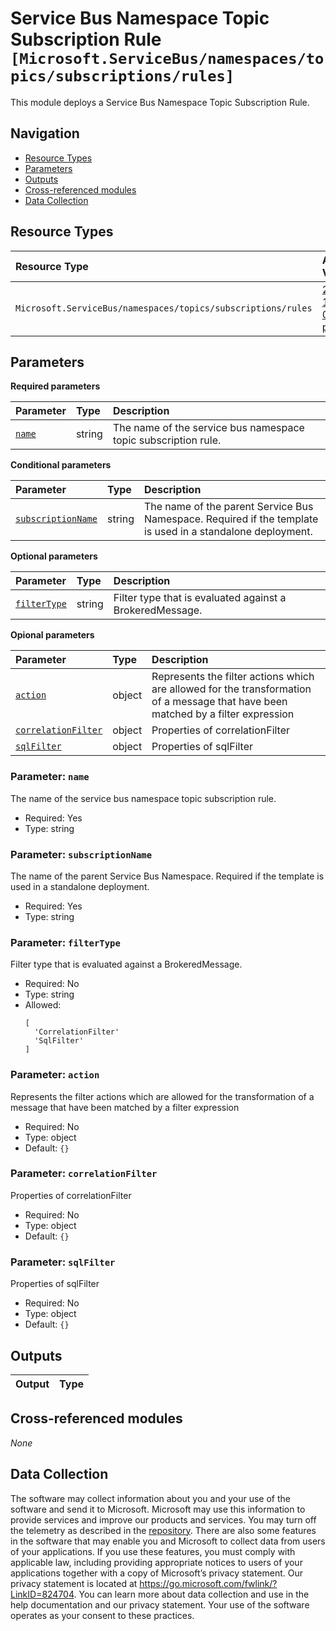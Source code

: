 # Service Bus Namespace Topic Subscription Rule `[Microsoft.ServiceBus/namespaces/topics/subscriptions/rules]`

This module deploys a Service Bus Namespace Topic Subscription Rule.

## Navigation

- [Resource Types](#Resource-Types)
- [Parameters](#Parameters)
- [Outputs](#Outputs)
- [Cross-referenced modules](#Cross-referenced-modules)
- [Data Collection](#Data-Collection)

## Resource Types

| Resource Type | API Version |
| :-- | :-- |
| `Microsoft.ServiceBus/namespaces/topics/subscriptions/rules` | [2022-10-01-preview](https://learn.microsoft.com/en-us/azure/templates/Microsoft.ServiceBus/2022-10-01-preview/namespaces/topics/subscriptions/rules) |

## Parameters

**Required parameters**

| Parameter | Type | Description |
| :-- | :-- | :-- |
| [`name`](#parameter-name) | string | The name of the service bus namespace topic subscription rule. |

**Conditional parameters**

| Parameter | Type | Description |
| :-- | :-- | :-- |
| [`subscriptionName`](#parameter-subscriptionname) | string | The name of the parent Service Bus Namespace. Required if the template is used in a standalone deployment. |

**Optional parameters**

| Parameter | Type | Description |
| :-- | :-- | :-- |
| [`filterType`](#parameter-filtertype) | string | Filter type that is evaluated against a BrokeredMessage. |

**Opional parameters**

| Parameter | Type | Description |
| :-- | :-- | :-- |
| [`action`](#parameter-action) | object | Represents the filter actions which are allowed for the transformation of a message that have been matched by a filter expression |
| [`correlationFilter`](#parameter-correlationfilter) | object | Properties of correlationFilter |
| [`sqlFilter`](#parameter-sqlfilter) | object | Properties of sqlFilter |

### Parameter: `name`

The name of the service bus namespace topic subscription rule.

- Required: Yes
- Type: string

### Parameter: `subscriptionName`

The name of the parent Service Bus Namespace. Required if the template is used in a standalone deployment.

- Required: Yes
- Type: string

### Parameter: `filterType`

Filter type that is evaluated against a BrokeredMessage.

- Required: No
- Type: string
- Allowed:
  ```Bicep
  [
    'CorrelationFilter'
    'SqlFilter'
  ]
  ```

### Parameter: `action`

Represents the filter actions which are allowed for the transformation of a message that have been matched by a filter expression

- Required: No
- Type: object
- Default: `{}`

### Parameter: `correlationFilter`

Properties of correlationFilter

- Required: No
- Type: object
- Default: `{}`

### Parameter: `sqlFilter`

Properties of sqlFilter

- Required: No
- Type: object
- Default: `{}`


## Outputs

| Output | Type |
| :-- | :-- |

## Cross-referenced modules

_None_

## Data Collection

The software may collect information about you and your use of the software and send it to Microsoft. Microsoft may use this information to provide services and improve our products and services. You may turn off the telemetry as described in the [repository](https://aka.ms/avm/telemetry). There are also some features in the software that may enable you and Microsoft to collect data from users of your applications. If you use these features, you must comply with applicable law, including providing appropriate notices to users of your applications together with a copy of Microsoft’s privacy statement. Our privacy statement is located at <https://go.microsoft.com/fwlink/?LinkID=824704>. You can learn more about data collection and use in the help documentation and our privacy statement. Your use of the software operates as your consent to these practices.

